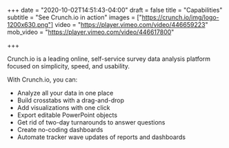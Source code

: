 +++
date = "2020-10-02T14:51:43-04:00"
draft = false
title = "Capabilities"
subtitle = "See Crunch.io in action"
images = ["https://crunch.io/img/logo-1200x630.png"]
video = "https://player.vimeo.com/video/446659223"
mob_video = "https://player.vimeo.com/video/446617800"

+++

Crunch.io is a leading online, self-service survey data analysis platform focused on simplicity, speed, and usability.

With Crunch.io, you can:

* Analyze all your data in one place
* Build crosstabs with a drag-and-drop
* Add visualizations with one click
* Export editable PowerPoint objects
* Get rid of two-day turnarounds to answer questions
* Create no-coding dashboards
* Automate tracker wave updates of reports and dashboards
